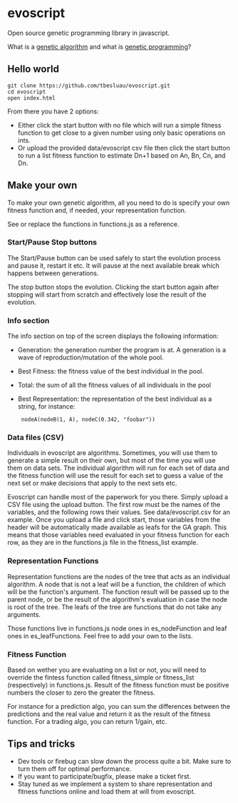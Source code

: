 evoscript
=========

Open source genetic programming library in javascript.

What is a [genetic algorithm](http://en.wikipedia.org/wiki/Genetic_algorithm) and what is [genetic programming](http://en.wikipedia.org/wiki/Genetic_programming)?

## Hello world

    git clone https://github.com/tbesluau/evoscript.git
    cd evoscript
    open index.html
    
From there you have 2 options:
 * Either click the start button with no file which will run a simple fitness function to get close to a given number using only basic operations on ints.
 * Or upload the provided data/evoscript csv file then click the start button to run a list fitness function to estimate Dn+1 based on An, Bn, Cn, and Dn.

## Make your own

To make your own genetic algorithm, all you need to do is specify your own fitness function and, if needed, your representation function.

See or replace the functions in functions.js as a reference.

### Start/Pause Stop buttons

The Start/Pause button can be used safely to start the evolution process and pause it, restart it etc. It will pause at the next available break which happens between generations.

The stop button stops the evolution. Clicking the start button again after stopping will start from scratch and effectively lose the result of the evolution.

### Info section

The info section on top of the screen displays the following information:
 * Generation: the generation number the program is at. A generation is a wave of reproduction/mutation of the whole pool.
 * Best Fitness: the fitness value of the best individual in the pool.
 * Total: the sum of all the fitness values of all individuals in the pool
 * Best Representation: the representation of the best individual as a string, for instance:

        nodeA(nodeB(1, A), nodeC(0.342, "foobar"))

### Data files (CSV)

Individuals in evoscript are algorithms. Sometimes, you will use them to generate a simple result on their own, but most of the time you will use them on data sets. The individual algorithm will run for each set of data and the fitness function will use the result for each set to guess a value of the next set or make decisions that apply to the next sets etc.

Evoscript can handle most of the paperwork for you there. Simply upload a CSV file using the upload button. The first row must be the names of the variables, and the following rows their values. See data/evoscript.csv for an example. Once you upload a file and click start, those variables from the header will be automatically made available as leafs for the GA graph. This means that those variables need evaluated in your fitness function for each row, as they are in the functions.js file in the fitness_list example.

### Representation Functions

Representation functions are the nodes of the tree that acts as an individual algorithm. A node that is not a leaf will be a function, the children of which will be the function's argument. The function result will be passed up to the parent node, or be the result of the algorithm's evaluation in case the node is root of the tree. The leafs of the tree are functions that do not take any arguments.

Those functions live in functions.js node ones in es\_nodeFunction and leaf ones in es\_leafFunctions. Feel free to add your own to the lists.

### Fitness Function

Based on wether you are evaluating on a list or not, you will need to override the fintess function called fitness\_simple or fitness\_list (respectively) in functions.js. Result of the fitness function must be positive numbers the closer to zero the greater the fitness.

For instance for a prediction algo, you can sum the differences between the predictions and the real value and return it as the result of the fitness function. For a trading algo, you can return 1/gain, etc.

## Tips and tricks

 * Dev tools or firebug can slow down the process quite a bit. Make sure to turn them off for optimal performance.
 * If you want to participate/bugfix, please make a ticket first.
 * Stay tuned as we implement a system to share representation and fitness functions online and load them at will from evoscript.
